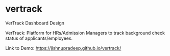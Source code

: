 # vertrack
VerTrack Dashboard Design

VerTrack: Platform for HRs/Admission Managers to track background check status of applicants/employees.

Link to Demo: https://jishnupradeep.github.io/vertrack/
